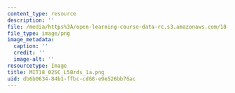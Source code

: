 ```yaml
---
content_type: resource
description: ''
file: /media/https%3A/open-learning-course-data-rc.s3.amazonaws.com/18-02sc-multivariable-calculus-fall-2010/db6b063484b1ffbccd68e9e526bb76ac_MIT18_02SC_L5Brds_1a.png
file_type: image/png
image_metadata:
  caption: ''
  credit: ''
  image-alt: ''
resourcetype: Image
title: MIT18_02SC_L5Brds_1a.png
uid: db6b0634-84b1-ffbc-cd68-e9e526bb76ac
---
```


